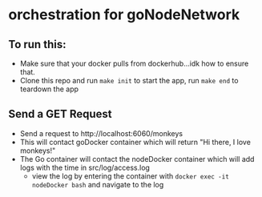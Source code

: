 # orchestration for goNodeNetwork

## To run this:

 - Make sure that your docker pulls from dockerhub...idk how to ensure that.
 - Clone this repo and run `make init` to start the app, run `make end` to teardown the app

## Send a GET Request
 - Send a request to http://localhost:6060/monkeys
 - This will contact goDocker container which will return "Hi there, I love monkeys!"
 - The Go container will contact the nodeDocker container which will add logs with the time in src/log/access.log
   - view the log by entering the container with `docker exec -it nodeDocker bash` and navigate to the log
